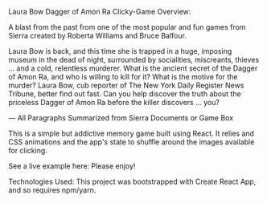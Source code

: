 Laura Bow Dagger of Amon Ra Clicky-Game
Overview:

A blast from the past from one of the most popular and fun games from Sierra created by Roberta Williams and Bruce Balfour.

Laura Bow is back, and this time she is trapped in a huge, imposing museum in the dead of night, surrounded by socialities, miscreants, thieves … and a cold, relentless murderer. What is the ancient secret of the Dagger of Amon Ra, and who is willing to kill for it? What is the motive for the murder? Laura Bow, cub reporter of The New York Daily Register News Tribune, better find out fast. Can you help discover the truth about the priceless Dagger of Amon Ra before the killer discovers … you?

— All Paragraphs Summarized from Sierra Documents or Game Box

This is a simple but addictive memory game built using React. It relies and CSS animations and the app's state to shuffle around the images available for clicking.

See a live example here:
Please enjoy!

Technologies Used:
This project was bootstrapped with Create React App, and so requires npm/yarn.
